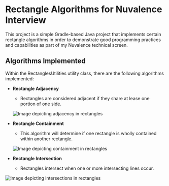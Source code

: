 # Rectangle Algorithms for Nuvalence Interview
This project is a simple Gradle-based Java project that implements certain rectangle algorithms in order to demonstrate good programming practices and capabilities as part of my Nuvalence technical screen.


## Algorithms Implemented
Within the RectanglesUtilities utility class, there are the following algorithms implemented:

- **Rectangle Adjacency**
    - Rectangles are considered adjacent if they share at lease one portion of one side.
      
  ![Image depicting adjacency in rectangles](https://github.com/br-wrght/nuvalence-exercise/docs/images/adjacency.png)
- **Rectangle Containment**
    - This algorithm will determine if one rectangle is wholly contained within another rectangle.

  ![Image depicting containment in rectangles](https://github.com/br-wrght/nuvalence-exercise/docs/images/containment.png)
- **Rectangle Intersection**
    - Rectangles intersect when one or more intersecting lines occur.
      
![Image depicting intersections in rectangles](https://github.com/br-wrght/nuvalence-exercise/docs/images/intersection.png)


